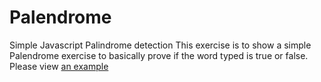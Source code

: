 # Palendrome
Simple Javascript Palindrome detection
This exercise is to show a simple Palendrome exercise to basically prove if the word typed is true or false. 
Please view [an example]( http://jamesleone.me/palindrome/palindrome.html "Click Here") 

